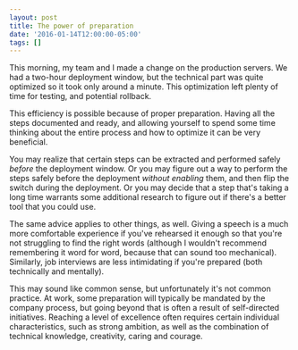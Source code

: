 ```yaml
---
layout: post
title: The power of preparation
date: '2016-01-14T12:00:00-05:00'
tags: []
---
```

This morning, my team and I made a change on the production servers. We had a two-hour deployment window, but the technical part was quite optimized so it took only around a minute. This optimization left plenty of time for testing, and potential rollback.

This efficiency is possible because of proper preparation. Having all the steps documented and ready, and allowing yourself to spend some time thinking about the entire process and how to optimize it can be very beneficial.

You may realize that certain steps can be extracted and performed safely _before_ the deployment window. Or you may figure out a way to perform the steps safely before the deployment _without enabling_ them, and then flip the switch during the deployment. Or you may decide that a step that's taking a long time warrants some additional research to figure out if there's a better tool that you could use.

The same advice applies to other things, as well. Giving a speech is a much more comfortable experience if you've rehearsed it enough so that you're not struggling to find the right words (although I wouldn't recommend remembering it word for word, because that can sound too mechanical). Similarly, job interviews are less intimidating if you're prepared (both technically and mentally).

This may sound like common sense, but unfortunately it's not common practice. At work, some preparation will typically be mandated by the company process, but going beyond that is often a result of self-directed initiatives. Reaching a level of excellence often requires certain individual characteristics, such as strong ambition, as well as the combination of technical knowledge, creativity, caring and courage.
